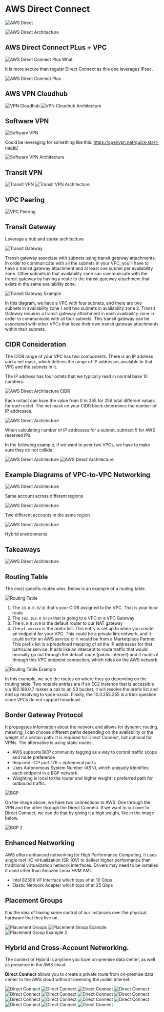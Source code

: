 # AWS Direct Connect

![AWS Direct](../../assets/aws-direct-connect-what.png)

![AWS Direct Architecture](../../assets/aws-direct-connect-architecture.png)

## AWS Direct Connect PLus + VPC

![AWS Direct Connect Plus What](../../assets/aws-direct-connect-plus-what.png)

It is more secure than regular Direct Connect as this one leverages IPsec.

![AWS Direct Connect Plus](../../assets/aws-direct-connect-plus-architecture.png)

## AWS VPN Cloudhub

![VPN Cloudhub](../../assets/aws-vpn-cloudhub-what.png)
![VPN Cloudhub Architecture](../../assets/aws-vpn-cloudhub-architecture.png)

## Software VPN

![Software VPN](../../assets/aws-software-vpn-what.png)

Could be leveraging for something like this: https://openvpn.net/quick-start-guide/

![Software VPN Architecture](../../assets/software-vpn-architecture.png)

## Transit VPN

![Transit VPN](../../assets/transit-vpc-what.png)
![Transit VPN Architecture](../../assets/transit-vpc-architecture.png)

## VPC Peering

![VPC Peering](../../assets/vpc-peering.png)

## Transit Gateway

Leverage a hub and spoke architecture

![Transit Gateway](../../assets/transit-gateway-architecture.png)

Transit gateway associate with subnets using transit gateway attachments. In order to communicate with all the subnets in your VPC, you’ll have to have a transit gateway attachment and at least one subnet per availability zone. Other subnets in that availability zone can communicate with the transit gateway by having a route to the transit gateway attachment that exists in the same availability zone.

![Transit Gateway Example](../../assets/transit-gateway-end-to-end-architecture.png)

In this diagram, we have a VPC with four subnets, and there are two subnets in availability zone 1 and two subnets in availability zone 2. Transit Gateway requires a transit gateway attachment in each availability zone in order to communicate with all four subnets. This transit gateway can be associated with other VPCs that have their own transit gateway attachments within their subnets.

## CIDR Consideration

The CIDR range of your VPC has two components. There is an IP address and a net mask, which defines the range of IP addresses available to that VPC and the subnets in it.

The IP address has four octets that we typically read in normal base 10 numbers.

![AWS Direct Architecture CIDR](../../assets/CIDR.png)

Each octact can have the value from 0 to 255 for 256 total different values for each octet. The net mask on your CIDR block determines the number of IP addresses.

![AWS Direct Architecture](../../assets/netmask-ranges.png)

When calculating number of IP addresses for a subnet, subtract 5 for AWS reserved IPs.

In the following example, if we want to peer two VPCs, we have to make sure they do not collide.

![AWS Direct Architecture](../../assets/ip-subnet.png)
![AWS Direct Architecture](../../assets/vpc-peering-example.png)

## Example Diagrams of VPC-to-VPC Networking

![AWS Direct Architecture](../../assets/vpc-to-vpc-networking-diagram.png)

Same account across different regions

![AWS Direct Architecture](../../assets/tgw-architecture.png)

Two different accounts in the same region

![AWS Direct Architecture](../../assets/hybrid-environment.png)

Hybrid environments

## Takeaways

![AWS Direct Architecture](../../assets/vpc-takeaways.png)

## Routing Table

The most specific routes wins. Below is an example of a routing table.

![Routing Table](../../assets/routing-table.png)

1. The `10.0.0.0/16` that's your CIDR assigned to the VPC. That is your local route
2. The `192.168.0.0/24` that is going to a VPC or a VPC Gateway
3. The `0.0.0.0/0` is the default router to our NAT gateway
4. The `pl-xxxxxx` is the prefix list. This entry is set up to when you create an endpoint for your VPC. This could be a private link network, and it could be for an AWS service or it would be from a Marketplace Partner. This prefix list is a predefined mapping of all the IP addresses for that particular service. It acts like an intercept to route traffic that would normally go out through the default route (public internet) and it routes it through this VPC endpoint connection, which rides on the AWS network.

![Routing Table Example](../../assets/routing-example.png)

In this example, we see the routes on where they go depending on the routing table. Two notable entries are if an EC2 instance that is accessible via 192.168.0.7 makes a call to an S3 bucket, it will resolve the prefix list and end up resolving to vpce-xxxxx. Finally, the 10.0.255.255 is a trick question since VPCs do not support broadcast.

## Border Gateway Protocol

It propagates information about the network and allows for dynamic routing, meaning, I can choose different paths depending on the availability or the weight of a certain path. It is required for Direct Connect, but optional for VPNs. The alternative is using static routes. 

- AWS supports BCP community tagging as a way to control traffic scope and route preference
- Required TCP port 179 + ephemeral ports
- Uses Autonomous System Number (ASN), which uniquely identifies each endpoint in a BGP network.
- Weighting is local to the router and higher weight is preferred path for outbound traffic.

![BGP](../../assets/border-gateway-protocol-1.png)

On the image above, we have two connections to AWS. One through the VPN and the other through the Direct Connect. If we want to cut over to Direct Connect, we can do that by giving it a high weight, like in the image below.

![BGP 2](../../assets/border-gateway-protocol-2.png)

## Enhanced Networking

AWS offers enhanced networking for High Performance Computing. It uses single root I/O virtualization (SR-IOV) to deliver higher performance than traditional virtualization network interfaces. Drivers may need to be installed if used other than Amazon Linux HVM AMI.

- Intel 82599 VF Interface which tops of at 10 Gbps
- Elastic Network Adapter which tops of at 25 Gbps

## Placement Groups

It is the idea of having some control of our instances over the physical hardware that they live on.

![Placement Groups](../../assets/placement-groups-what.png)
![Placement Group Example](../../assets/placement-groups-example-1.png)
![Placement Group Example 2](../../assets/placement-groups-example-2.png)

## Hybrid and Cross-Account Networking.

The context of Hybrid is anytime you have on-premise data center, as well as presence in the AWS cloud.

**Direct Connect** allows you to create a private route from on-premise data center to the AWS cloud without traversing the public internet.

![Direct Connect](../../assets/direct-connect-intro.png)
![Direct Connect](../../assets)
![Direct Connect](../../assets)
![Direct Connect](../../assets)
![Direct Connect](../../assets)
![Direct Connect](../../assets)
![Direct Connect](../../assets)
![Direct Connect](../../assets)
![Direct Connect](../../assets)
![Direct Connect](../../assets)
![Direct Connect](../../assets)
![Direct Connect](../../assets)
![Direct Connect](../../assets)
![Direct Connect](../../assets)
![Direct Connect](../../assets)
